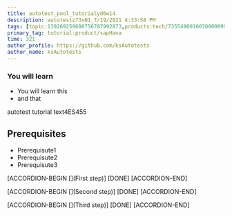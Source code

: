 ```yaml
---
title: autotest_pool_tutorialyd6w14
description: autotestz73xN1_7/19/2021 4:33:58 PM
tags: [topic:139269250608756787992873,products:tech/73554900100700000996,tutorial:experience/advanced]
primary_tag: tutorial:product/sapHana
time: 321
author_profile: https://github.com/ksAutotests
author_name: ksAutotests
---
```

### You will learn
- You will learn this
- and that

autotest tutorial text4ES455

## Prerequisites
- Prerequisute1
- Prerequisute2
- Prerequisute3

[ACCORDION-BEGIN [](First step)]
[DONE]
[ACCORDION-END]

[ACCORDION-BEGIN [](Second step)]
[DONE]
[ACCORDION-END]

[ACCORDION-BEGIN [](Third step)]
[DONE]
[ACCORDION-END]

